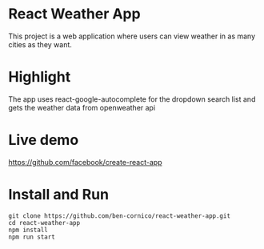 # React Weather App

This project is a web application where users can view weather in as many cities as they want.


# Highlight
The app uses react-google-autocomplete for the dropdown search list and gets the weather data from openweather api

# Live demo
https://github.com/facebook/create-react-app

# Install and Run
```
git clone https://github.com/ben-cornico/react-weather-app.git
cd react-weather-app
npm install
npm run start
```

